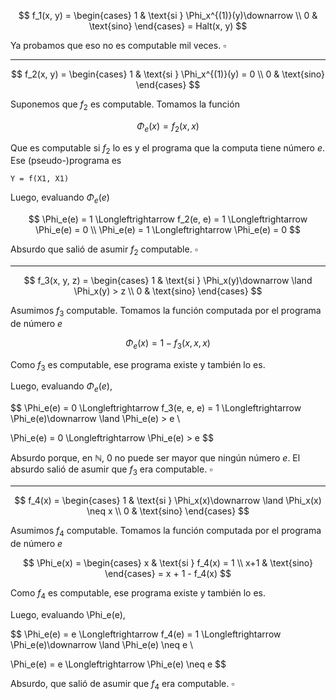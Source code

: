 $$
f_1(x, y) = \begin{cases}
    1 & \text{si } \Phi_x^{(1)}(y)\downarrow \\
    0 & \text{sino}
\end{cases}
= Halt(x, y)
$$

Ya probamos que eso no es computable mil veces. $\square$

---

$$
f_2(x, y) = \begin{cases}
1 & \text{si } \Phi_x^{(1)}(y) = 0 \\
0 & \text{sino}
\end{cases}
$$

Suponemos que $f_2$ es computable. Tomamos la función 

$$
\Phi_e(x) = f_2(x, x)
$$

Que es computable si $f_2$ lo es y el programa que la computa tiene número $e$. Ese (pseudo-)programa es 

```
Y = f(X1, X1)
```

Luego, evaluando $\Phi_e(e)$

$$
\Phi_e(e) = 1 \Longleftrightarrow f_2(e, e) = 1 \Longleftrightarrow \Phi_e(e) = 0
\\
\Phi_e(e) = 1 \Longleftrightarrow \Phi_e(e) = 0
$$

Absurdo que salió de asumir $f_2$ computable. $\square$

---

$$
f_3(x, y, z) = \begin{cases}
    1 & \text{si } \Phi_x(y)\downarrow \land \Phi_x(y) > z \\
    0 & \text{sino}
\end{cases}
$$

Asumimos $f_3$ computable. Tomamos la función computada por el programa de número $e$

$$
\Phi_e(x) = 1 - f_3(x, x, x)
$$

Como $f_3$ es computable, ese programa existe y también lo es.

Luego, evaluando $\Phi_e(e)$,

$$
\Phi_e(e) = 0 \Longleftrightarrow f_3(e, e, e) = 1 \Longleftrightarrow \Phi_e(e)\downarrow \land \Phi_e(e) > e \\

\Phi_e(e) = 0 \Longleftrightarrow \Phi_e(e) > e
$$

Absurdo porque, en $\mathbb{N}$, 0 no puede ser mayor que ningún número $e$. El absurdo salió de asumir que $f_3$ era computable. $\square$

---

$$
f_4(x) = \begin{cases}
    1 & \text{si } \Phi_x(x)\downarrow \land \Phi_x(x) \neq x \\
    0 & \text{sino}
\end{cases}
$$

Asumimos $f_4$ computable. Tomamos la función computada por el programa de número $e$

$$
\Phi_e(x) = \begin{cases}
    x & \text{si } f_4(x) = 1 \\
    x+1 & \text{sino}
\end{cases}
= x + 1 - f_4(x)
$$

Como $f_4$ es computable, ese programa existe y también lo es.

Luego, evaluando \Phi_e(e),

$$
\Phi_e(e) = e \Longleftrightarrow f_4(e) = 1 \Longleftrightarrow \Phi_e(e)\downarrow \land \Phi_e(e) \neq e \\

\Phi_e(e) = e \Longleftrightarrow \Phi_e(e) \neq e
$$

Absurdo, que salió de asumir que $f_4$ era computable. $\square$